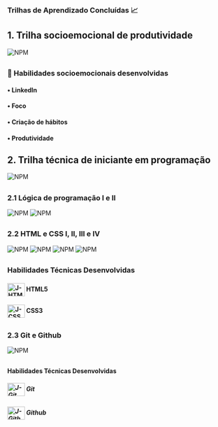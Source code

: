 ### Trilhas de Aprendizado Concluídas 📈

## 1. Trilha socioemocional de produtividade

![NPM](https://github.com/jhonncamarg0/oracle-next-education/blob/main/Certificados/000.jpg)

##

### 👥 Habilidades socioemocionais desenvolvidas

#### • LinkedIn
#### • Foco
#### • Criação de hábitos
#### • Produtividade

## 2. Trilha técnica de iniciante em programação

![NPM](https://github.com/jhonncamarg0/oracle-next-education/blob/main/Certificados/008.jpg)

##

### 2.1 Lógica de programação I e II

![NPM](https://github.com/jhonncamarg0/oracle-next-education/blob/main/Certificados/001.jpg)
![NPM](https://github.com/jhonncamarg0/oracle-next-education/blob/main/Certificados/002.jpg)

##

### 2.2 HTML e CSS I, II, III e IV

![NPM](https://github.com/jhonncamarg0/oracle-next-education/blob/main/Certificados/003.jpg)
![NPM](https://github.com/jhonncamarg0/oracle-next-education/blob/main/Certificados/004.jpg)
![NPM](https://github.com/jhonncamarg0/oracle-next-education/blob/main/Certificados/005.jpg)
![NPM](https://github.com/jhonncamarg0/oracle-next-education/blob/main/Certificados/006.jpg)

##

### Habilidades Técnicas Desenvolvidas

#### <img align="center" alt="J-HTML" height="30" width="40" src="https://cdn.jsdelivr.net/gh/devicons/devicon/icons/html5/html5-original.svg"> HTML5
#### <img align="center" alt="J-CSS" height="30" width="40" src="https://cdn.jsdelivr.net/gh/devicons/devicon/icons/css3/css3-original.svg"> CSS3

##

### 2.3 Git e Github

![NPM](https://github.com/jhonncamarg0/oracle-next-education/blob/main/Certificados/007.jpg)

##

#### Habilidades Técnicas Desenvolvidas

##### <img align="center" alt="J-Git" height="30" width="40" src="https://cdn.jsdelivr.net/gh/devicons/devicon/icons/git/git-original.svg"> Git
##### <img align="center" alt="J-Github" height="30" width="40" src="https://cdn.jsdelivr.net/gh/devicons/devicon/icons/github/github-original.svg"> Github
